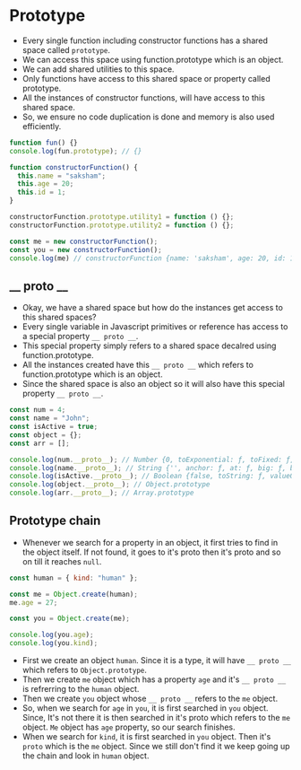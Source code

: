 
# Prototype

- Every single function including constructor functions has a shared space called `prototype`.
- We can access this space using function.prototype which is an object.
- We can add shared utilities to this space.
- Only functions have access to this shared space or property called prototype.
- All the instances of constructor functions, will have access to this shared space.
- So, we ensure no code duplication is done and memory is also used efficiently.

``` javascript
function fun() {}
console.log(fun.prototype); // {}

function constructorFunction() {
  this.name = "saksham";
  this.age = 20;
  this.id = 1;
}

constructorFunction.prototype.utility1 = function () {};
constructorFunction.prototype.utility2 = function () {};

const me = new constructorFunction();
const you = new constructorFunction();
console.log(me) // constructorFunction {name: 'saksham', age: 20, id: 1}
```

## __ proto __

- Okay, we have a shared space but how do the instances get access to this shared spaces?
- Every single variable in Javascript primitives or reference has access to a special property `__ proto __`.
- This special property simply refers to a shared space decalred using function.prototype.
- All the instances created have this `__ proto __` which refers to function.prototype which is an object.
- Since the shared space is also an object so it will also have this special property `__ proto __`.

``` javascript
const num = 4;
const name = "John";
const isActive = true;
const object = {};
const arr = [];

console.log(num.__proto__); // Number {0, toExponential: ƒ, toFixed: ƒ, toPrecision: ƒ, toString: ƒ, …} Number.prototype
console.log(name.__proto__); // String {'', anchor: ƒ, at: ƒ, big: ƒ, blink: ƒ, …} String.prototype
console.log(isActive.__proto__); // Boolean {false, toString: ƒ, valueOf: ƒ} Boolean.prototype
console.log(object.__proto__); // Object.prototype
console.log(arr.__proto__); // Array.prototype


```

## Prototype chain

- Whenever we search for a property in an object, it first tries to find in the object itself. If not found, it goes to it's proto then it's proto and so on till it reaches `null`.

``` javascript
const human = { kind: "human" };

const me = Object.create(human);
me.age = 27;

const you = Object.create(me);

console.log(you.age);
console.log(you.kind);

```

- First we create an object `human`. Since it is a type, it will have `__ proto __` which refers to `Object.prototype`.
- Then we create `me` object which has a property `age` and it's `__ proto __` is refrerring to the `human` object.
- Then we create `you` object whose `__ proto __` refers to the `me` object.
- So, when we search for `age` in `you`, it is first searched in `you` object. Since, It's not there it is then searched in it's proto which refers to the `me` object. `Me` object has `age` property, so our search finishes.
- When we search for `kind`, it is first searched in `you` object. Then it's `proto` which is the `me` object. Since we still don't find it we keep going up the chain and look in `human` object. 
